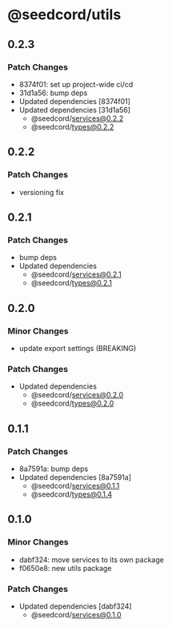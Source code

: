 # @seedcord/utils

## 0.2.3

### Patch Changes

- 8374f01: set up project-wide ci/cd
- 31d1a56: bump deps
- Updated dependencies [8374f01]
- Updated dependencies [31d1a56]
  - @seedcord/services@0.2.2
  - @seedcord/types@0.2.2

## 0.2.2

### Patch Changes

- versioning fix

## 0.2.1

### Patch Changes

- bump deps
- Updated dependencies
  - @seedcord/services@0.2.1
  - @seedcord/types@0.2.1

## 0.2.0

### Minor Changes

- update export settings (BREAKING)

### Patch Changes

- Updated dependencies
  - @seedcord/services@0.2.0
  - @seedcord/types@0.2.0

## 0.1.1

### Patch Changes

- 8a7591a: bump deps
- Updated dependencies [8a7591a]
  - @seedcord/services@0.1.1
  - @seedcord/types@0.1.4

## 0.1.0

### Minor Changes

- dabf324: move services to its own package
- f0650e8: new utils package

### Patch Changes

- Updated dependencies [dabf324]
  - @seedcord/services@0.1.0
